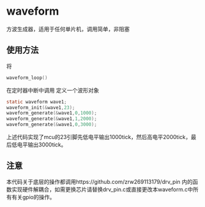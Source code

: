 # waveform
方波生成器，适用于任何单片机，调用简单，非阻塞
## 使用方法
将
```c
waveform_loop()
```
在定时器中断中调用
定义一个波形对象
```c
static waveform wave1; 
waveform_init(&wave1,23);
waveform_generate(&wave1,0,1000);
waveform_generate(&wave1,1,2000);
waveform_generate(&wave1,0,3000);
```
上述代码实现了mcu的23引脚先低电平输出1000tick，然后高电平2000tick，最后低电平输出3000tick。
## 注意
本代码关于底层的操作都调用https://github.com/zrw269113179/drv_pin 内的函数实现硬件解耦合，如需更换芯片请替换drv_pin.c或直接更改本waveform.c中所有有关gpio的操作。
